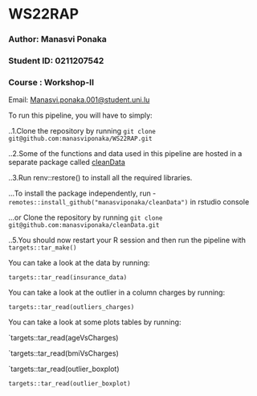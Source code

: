 # WS22RAP

### Author: Manasvi Ponaka
### Student ID: 0211207542
### Course : Workshop-II
Email: Manasvi.ponaka.001@student.uni.lu

To run this pipeline, you will have to simply:

..1.Clone the repository by running `git clone git@github.com:manasviponaka/WS22RAP.git`

..2.Some of the functions and data used in this pipeline are hosted in a separate package called [cleanData](https://github.com/manasviponaka/cleanData)

..3.Run renv::restore() to install all the required libraries.

...To install the package independently, run - `remotes::install_github("manasviponaka/cleanData")` in rstudio console

...or Clone the repository by running `git clone git@github.com:manasviponaka/cleanData.git` 

..5.You should now restart your R session and then run the pipeline with `targets::tar_make()`

You can take a look at the data by running:

`targets::tar_read(insurance_data)`

You can take a look at the outlier in a column charges by running:

`targets::tar_read(outliers_charges)`


You can take a look at some plots tables by running:

`targets::tar_read(ageVsCharges)

`targets::tar_read(bmiVsCharges)

`targets::tar_read(outlier_boxplot)

`targets::tar_read(outlier_boxplot)`

